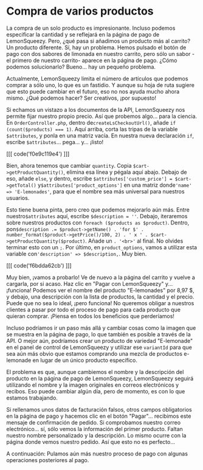 # Compra de varios productos

La compra de un solo producto es impresionante. Incluso podemos especificar la cantidad y se reflejará en la página de pago de LemonSqueezy. Pero, ¿qué pasa si añadimos un producto más al carrito? Un producto diferente. Sí, hay un problema. Hemos pulsado el botón de pago con dos sabores de limonada en nuestro carrito, pero sólo un sabor -el primero de nuestro carrito- aparece en la página de pago. ¿Cómo podemos solucionarlo? Bueno... hay un pequeño problema.

Actualmente, LemonSqueezy limita el número de artículos que podemos comprar a sólo uno, lo que es un fastidio. Y aunque su hoja de ruta sugiere que esto puede cambiar en el futuro, eso no nos ayuda mucho ahora mismo. ¿Qué podemos hacer? Ser creativos, ¡por supuesto!

Si echamos un vistazo a los documentos de la API, LemonSqueezy nos permite fijar nuestro propio precio. Así que probemos algo... para la ciencia. En `OrderController.php`, dentro de`createLsCheckoutUrl()`, añade `if (count($products) === 1)`. Aquí arriba, corta las tripas de la variable `$attributes`, y ponla en una matriz vacía. En nuestra nueva declaración `if`, escribe `$attributes`... pega... y... ¡listo!

[[[ code('f0e9c119e4') ]]]

Bien, ahora tenemos que cambiar `quantity`. Copia `$cart->getProductQuantity()`, elimina esa línea y pégala aquí abajo. Debajo de eso, añade `else`, y dentro, escribe `$attributes['custom_price'] = $cart->getTotal()` y`$attributes['product_options']` en una matriz donde`'name' => 'E-lemonades'`, para que el nombre sea más universal para nuestros usuarios.

Esto tiene buena pinta, pero creo que podemos mejorarlo aún más. Entre nuestro`$attributes` aquí, escribe `$description = ''`. Debajo, iteraremos sobre nuestros productos con `foreach ($products as $product)`. Dentro, pon`$description .= $product->getName() . 'for $' .
number_format($product->getPrice()/100, 2) . ' x ' .
$cart->getProductQuantity($product)`. Añade un `. '<br>'` al final. No olvides terminar esto con un `;`. Por último, en `product_options`, vamos a utilizar esta variable con`'description' => $description,`. Muy bien.

[[[ code('f6bdda62cb') ]]]

Muy bien, ¡vamos a probarlo! Ve de nuevo a la página del carrito y vuelve a cargarla, por si acaso. Haz clic en "Pagar con LemonSqueezy" y... ¡funciona! Podemos ver el nombre del producto "E-lemonades" por 8,97 $, y debajo, una descripción con la lista de productos, la cantidad y el precio. Puede que no sea lo ideal, ¡pero funciona! No queremos obligar a nuestros clientes a pasar por todo el proceso de pago para cada producto que quieran comprar. ¡Piensa en todos los beneficios que perderíamos!

Incluso podríamos ir un paso más allá y cambiar cosas como la imagen que se muestra en la página de pago, lo que también es posible a través de la API. O mejor aún, podríamos crear un producto de variedad "E-lemonade" en el panel de control de LemonSqueezy y utilizar ese `variantId` para que sea aún más obvio que estamos comprando una mezcla de productos e-lemonade en lugar de un único producto específico.

El problema es que, aunque cambiemos el nombre y la descripción del producto en la página de pago de LemonSqueezy, LemonSqueezy seguirá utilizando el nombre y la imagen originales en correos electrónicos y recibos. Eso puede cambiar algún día, pero de momento, es con lo que estamos trabajando.

Si rellenamos unos datos de facturación falsos, otros campos obligatorios en la página de pago y hacemos clic en el botón "Pagar"... recibimos este mensaje de confirmación de pedido. Si comprobamos nuestro correo electrónico... sí, sólo vemos la información del primer producto. Faltan nuestro nombre personalizado y la descripción. Lo mismo ocurre con la página donde vemos nuestro pedido. Así que esto no es perfecto...

A continuación: Pulamos aún más nuestro proceso de pago con algunas operaciones posteriores al pago.
